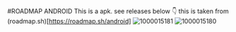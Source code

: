 #ROADMAP ANDROID
This is a apk. see releases below 👇 
this is taken from (roadmap.sh)[https://roadmap.sh/android]
![1000015181](https://github.com/user-attachments/assets/e02a5a81-9fa8-4caf-8626-437e8858a2e2)
![1000015180](https://github.com/user-attachments/assets/9257d728-9aa4-4c58-8f47-8ce7ea96e1ec)
